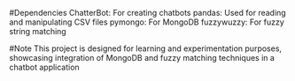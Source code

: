 #Dependencies
ChatterBot: For creating chatbots
pandas: Used for reading and manipulating CSV files
pymongo: For MongoDB
fuzzywuzzy: For fuzzy string matching

#Note
This project is designed for learning and experimentation purposes, showcasing integration of MongoDB and fuzzy matching techniques in a chatbot application
